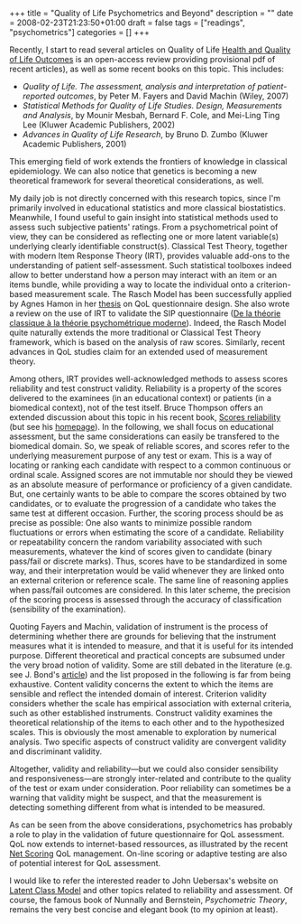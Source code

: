 +++
title = "Quality of Life Psychometrics and Beyond"
description = ""
date = 2008-02-23T21:23:50+01:00
draft = false
tags = ["readings", "psychometrics"]
categories = []
+++

Recently, I start to read several articles on Quality of Life [Health and Quality of Life Outcomes][Health and Quality of Life Outcomes] is an open-access review providing provisional pdf of recent articles), as well as some recent books on this topic. This includes:

- *Quality of Life. The assessment, analysis and interpretation of patient-reported outcomes*, by Peter M. Fayers and David Machin (Wiley, 2007)
- *Statistical Methods for Quality of Life Studies. Design, Measurements and Analysis*, by Mounir Mesbah, Bernard F. Cole, and Mei-Ling Ting Lee (Kluwer Academic Publishers, 2002)
- *Advances in Quality of Life Research*, by Bruno D. Zumbo (Kluwer Academic Publishers, 2001)

This emerging field of work extends the frontiers of knowledge in classical epidemiology. We can also notice that genetics is becoming a new theoretical framework for several theoretical considerations, as well.

My daily job is not directly concerned with this research topics, since I'm primarily involved in educational statistics and more classical biostatistics. Meanwhile, I found useful to gain insight into statistical methods used to assess such subjective patients' ratings. From a psychometrical point of view, they can be considered as reflecting one or more latent variable(s) underlying clearly identifiable construct(s). Classical Test Theory, together with modern Item Response Theory (IRT), provides valuable add-ons to the understanding of patient self-assessment. Such statistical toolboxes indeed allow to better understand how a person may interact with an item or an items bundle, while providing a way to locate the individual onto a criterion-based measurement scale. The Rasch Model has been successfully applied by Agnes Hamon in her [thesis][thesis] on QoL questionnaire design. She also wrote a review on the use of IRT to validate the SIP questionnaire ([De la théorie classique à la théorie psychométrique moderne][De la théorie classique à la théorie psychométrique moderne]). Indeed, the Rasch Model quite naturally extends the more traditional or Classical Test Theory framework, which is based on the analysis of raw scores. Similarly, recent advances in QoL studies claim for an extended used of measurement theory.

Among others, IRT provides well-acknowledged methods to assess scores reliability and test construct validity. Reliability is a property of the scores delivered to the examinees (in an educational context) or patients (in a biomedical context), not of the test itself. Bruce Thompson offers an extended discussion about this topic in his recent book, [Scores reliability][Scores reliability] (but see his [homepage][homepage]). In the following, we shall focus on educational assessment, but the same considerations can easily be transfered to the biomedical domain. So, we speak of reliable scores, and scores refer to the underlying measurement purpose of any test or exam. This is a way of locating or ranking each candidate with respect to a common continuous or ordinal scale. Assigned scores are not immutable nor should they be viewed as an absolute measure of performance or proficiency of a given candidate. But, one certainly wants to be able to compare the scores obtained by two candidates, or to evaluate the progression of a candidate who takes the same test at different occasion. Further, the scoring process should be as precise as possible: One also wants to minimize possible random fluctuations or errors when estimating the score of a candidate. Reliability or repeatability concern the random variability associated with such measurements, whatever the kind of scores given to candidate (binary pass/fail or discrete marks). Thus, scores have to be standardized in some way, and their interpretation would be valid whenever they are linked onto an external criterion or reference scale. The same line of reasoning applies when pass/fail outcomes are considered. In this later scheme, the precision of the scoring process is assessed through the accuracy of classification (sensibility of the examination).

Quoting Fayers and Machin, validation of instrument is the process of determining whether there are grounds for believing that the instrument measures what it is intended to measure, and that it is useful for its intended purpose. Different theoretical and practical concepts are subsumed under the very broad notion of validity. Some are still debated in the literature (e.g. see J. Bond's [article][article]) and the list proposed in the following is far from being exhaustive. Content validity concerns the extent to which the items are sensible and reflect the intended domain of interest. Criterion validity considers whether the scale has empirical association with external criteria, such as other established instruments. Construct validity examines the theoretical relationship of the items to each other and to the hypothesized scales. This is obviously the most amenable to exploration by numerical analysis. Two specific aspects of construct validity are convergent validity and discriminant validity.

Altogether, validity and reliability—but we could also consider sensibility and responsiveness—are strongly inter-related and contribute to the quality of the test or exam under consideration. Poor reliability can sometimes be a warning that validity might be suspect, and that the measurement is detecting something different from what is intended to be measured.

As can be seen from the above considerations, psychometrics has probably a role to play in the validation of future questionnaire for QoL assessment. QoL now extends to internet-based ressources, as illustrated by the recent [Net Scoring][Net Scoring] QoL management. On-line scoring or adaptive testing are also of potential interest for QoL assessment.

I would like to refer the interested reader to John Uebersax's website on [Latent Class Model][Latent Class Model] and other topics related to reliability and assessment. Of course, the famous book of Nunnally and Bernstein, *Psychometric Theory*, remains the very best concise and elegant book (to my opinion at least).

[Health and Quality of Life Outcomes]: http://www.hqlo.com/ "Health and Quality of Life Outcomes"
[thesis]: http://www.sudoc.abes.fr/LNG=FR/DB=2.1/IMPLAND=Y/CHARSET=ISO-8859-1/CMD?ACT=SRCHA&amp;IKT=62&amp;TRM=assesment&amp;COOKIE=U10178,Klecteurweb,D2.1,Ecfb9a44b-152,I250,B341720009+,SY,A%5C9008+1,,J,H2-26,,29,,34,,39,,44,,49-50,,53-78,,80-87,NLECTEUR+PSI,R82.237.226.220,FN "Hamon PhD"
[De la théorie classique à la théorie psychométrique moderne]: http://ist.inserm.fr/BASIS/elgis/fqmat/atelier/DDD/1871.pdf "De la théorie classique à la théorie psychométrique moderne"
[Scores reliability]: http://www.sagepub.com/booksProdTOC.nav?prodId=Book220861&amp;currTree=Courses&amp;level1=L00&amp;level2=L30&amp;level3=L36 "Scores reliabillity"
[homepage]: http://www.coe.tamu.edu/~bthompson/" "Homepage of B Thompson"
[article]: http://www.faess.jcu.edu.au/downloads/bondValidity.pdf "Bond's article"
[Net Scoring]: http://www.chu-rouen.fr/netscoring/ "Net Scoring"
[Latent Class Model]: http://ourworld.compuserve.com/homepages/jsuebersax/ "Latent Class Model by J Uebersax"